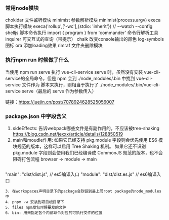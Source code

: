 ### 常用node模块
chokidar 文件监听模块
minimist 参数解析模块 minimist(process.argv)
execa    脚本执行模块 execa('rollup',['-wc'],{stdio: 'inherit'}) // --watch --config 
shelljs  脚本命令执行 
import { program } from 'commander' 命令行解析工具
inquirer 可交互式的查询（带提示）
chalk 改变console输出的颜色
log-symbols 图标
ora 添加loading效果
rimraf 文件夹删除模块
### 执行npm run 时候做了什么
当使用 npm run serve 执行 vue-cli-service  serve 时，虽然没有安装 vue-cli-service的全局命令，但是 npm 会到 ./node_modules/.bin 中找到 vue-cli-service 文件作为  脚本来执行，则相当于执行了 ./node_modules/.bin/vue-cli-service serve（最后的 serve 作为参数传入）

链接：https://juejin.cn/post/7078924628525056007

### package.json 中字段含义
1. sideEffects: 告诉webpack哪些文件是有副作用的，不应该被tree-shaking
   https://blog.csdn.net/jexxx/article/details/128850519
2. main和moudle作用:
   如果它已经支持 pkg.module 字段则会优先使用 ES6 模块规范的版本，这样可以启用 Tree Shaking 机制。
   如果它还不识别 pkg.module 字段则会使用我们已经编译成 CommonJS 规范的版本，也不会阻碍打包流程
   browser -> module -> main
   ``` c
  "main": "dist/dist.js",  // es5编译入口
  "module": "dist/dist.es.js" // es6编译入口
   ```
3. 在workspaces声明目录下的package会软链到最上层root package的node_modules中
4. pnpm -w 安装到项目根目录下
5. files npm发包时候要发的文件
6. bin: 用来指定各个内部命令对应的可执行文件的位置